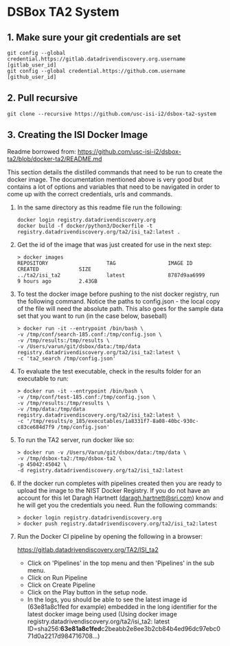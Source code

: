 # DSBox TA2 System

## 1. Make sure your git credentials are set
    git config --global credential.https://gitlab.datadrivendiscovery.org.username [gitlab_user_id]
    git config --global credential.https://github.com.username [github_user_id]

## 2. Pull recursive
    git clone --recursive https://github.com/usc-isi-i2/dsbox-ta2-system

## 3. Creating the ISI Docker Image
Readme borrowed from: https://github.com/usc-isi-i2/dsbox-ta2/blob/docker-ta2/README.md

This section details the distilled commands that need to be run to create the docker image. The documentation mentioned
above is very good but contains a lot of options and variables that need to be navigated in order to come up with the
correct credentials, urls and commands.

1. In the same directory as this readme file run the following:
    
    ```
    docker login registry.datadrivendiscovery.org 
    docker build -f docker/python3/Dockerfile -t registry.datadrivendiscovery.org/ta2/isi_ta2:latest .
    ```
    
2. Get the id of the image that was just created for use in the next step:

    ```
    > docker images
    REPOSITORY                   TAG                 IMAGE ID            CREATED             SIZE
    ../ta2/isi_ta2               latest              8787d9aa6999        9 hours ago         2.43GB
    ``` 
    
    
3. To test the docker image before pushing to the nist docker registry, run the following command. Notice the paths to 
   config.json - the local copy of the file will need the absolute path. This also goes for the sample data set that
   you want to run (in the case below, baseball)

    ``` 
    > docker run -it --entrypoint /bin/bash \
    -v /tmp/conf/search-185.conf:/tmp/config.json \
    -v /tmp/results:/tmp/results \
    -v /Users/varun/git/dsbox/data:/tmp/data registry.datadrivendiscovery.org/ta2/isi_ta2:latest \
    -c 'ta2_search /tmp/config.json'
    ```

4. To evaluate the test executable, check in the results folder for an executable to run:

    ``` 
    > docker run -it --entrypoint /bin/bash \
    -v /tmp/conf/test-185.conf:/tmp/config.json \
    -v /tmp/results:/tmp/results \
    -v /tmp/data:/tmp/data registry.datadrivendiscovery.org/ta2/isi_ta2:latest \
    -c '/tmp/results/o_185/executables/1a8331f7-8a08-40bc-930c-c83ce684d7f9 /tmp/config.json'
    ```

5. To run the TA2 server, run docker like so:

    ``` 
    > docker run -v /Users/Varun/git/dsbox/data:/tmp/data \
    -v /tmp/dsbox-ta2:/tmp/dsbox-ta2 \
    -p 45042:45042 \
    -d registry.datadrivendiscovery.org/ta2/isi_ta2:latest
    ```

6. If the docker run completes with pipelines created then you are ready to upload the image to the NIST Docker Registry.
   If you do not have an account for this let Daragh Hartnett (daragh.hartnett@sri.com) know and he will get you the 
   credentials you need. Run the following commands:

   ```  
   > docker login registry.datadrivendiscovery.org
   > docker push registry.datadrivendiscovery.org/ta2/isi_ta2:latest 
   ```
   
7. Run the Docker CI pipeline by opening the following in a browser: 

      https://gitlab.datadrivendiscovery.org/TA2/ISI_ta2
    
   - Click on 'Pipelines' in the top menu and then 'Pipelines' in the sub menu. 
   - Click on Run Pipeline
   - Click on Create Pipeline
   - Click on the Play button in the setup node.
   - In the logs, you should be able to see the latest image id (63e81a8c1fed for example) embedded in the long 
   identifier for the latest docker image being used (Using docker image registry.datadrivendiscovery.org/ta2/isi_ta2:
   latest ID=sha256:**63e81a8c1fed**c2beabb2e8ee3b2cb84b4ed96dc97ebc071d0a2217d984716708...)
   

